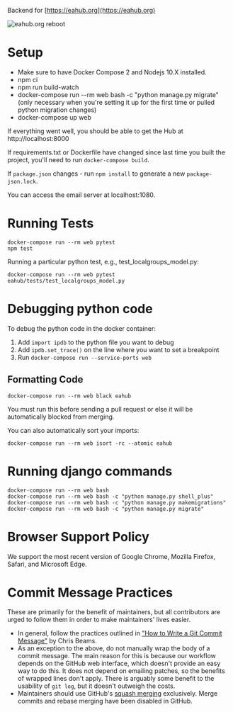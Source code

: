 Backend for [https://eahub.org](https://eahub.org)

![eahub.org reboot](https://i.imgur.com/02FNAlY.png)

# Setup

- Make sure to have Docker Compose 2 and Nodejs 10.X installed.
- npm ci
- npm run build-watch
- docker-compose run --rm web bash -c "python manage.py migrate" (only necessary when you're setting it up for the first time or pulled python migration changes)
- docker-compose up web

If everything went well, you should be able to get the Hub at http://localhost:8000

If requirements.txt or Dockerfile have changed since last time you built the project, you'll need to run `docker-compose build`.

If `package.json` changes - run `npm install` to generate a new `package-json.lock`.

You can access the email server at localhost:1080.

# Running Tests
```
docker-compose run --rm web pytest
npm test
```

Running a particular python test, e.g., test_localgroups_model.py:  
```
docker-compose run --rm web pytest eahub/tests/test_localgroups_model.py
```

# Debugging python code  

To debug the python code in the docker container:  
1) Add ```import ipdb``` to the python file you want to debug
2) Add ```ipdb.set_trace()``` on the line where you want to set a breakpoint  
3) Run ```docker-compose run --service-ports web``` 



## Formatting Code
```
docker-compose run --rm web black eahub
```
You must run this before sending a pull request or else it will be automatically blocked from merging.

You can also automatically sort your imports:
```
docker-compose run --rm web isort -rc --atomic eahub
```

# Running django commands
```
docker-compose run --rm web bash
docker-compose run --rm web bash -c "python manage.py shell_plus"
docker-compose run --rm web bash -c "python manage.py makemigrations"
docker-compose run --rm web bash -c "python manage.py migrate"
```

# Browser Support Policy

We support the most recent version of Google Chrome, Mozilla Firefox, Safari, and Microsoft Edge.

# Commit Message Practices

These are primarily for the benefit of maintainers, but all contributors are
urged to follow them in order to make maintainers' lives easier.

- In general, follow the practices outlined in
  ["How to Write a Git Commit Message"](https://chris.beams.io/posts/git-commit/)
  by Chris Beams.
- As an exception to the above, do not manually wrap the body of a commit
  message. The main reason for this is because our workflow depends on the
  GitHub web interface, which doesn't provide an easy way to do this. It does
  not depend on emailing patches, so the benefits of wrapped lines don't apply.
  There is arguably some benefit to the usability of `git log`, but it doesn't
  outweigh the costs.
- Maintainers should use GitHub's
  [squash merging](https://help.github.com/en/articles/about-pull-request-merges#squash-and-merge-your-pull-request-commits)
  exclusively. Merge commits and rebase merging have been disabled in GitHub.
